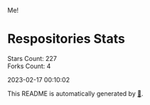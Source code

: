 Me!

# Respositories Stats
Stars Count: 227  
Forks Count: 4

2023-02-17 00:10:02  

This README is automatically generated by [🐰](https://github.com/rnitta/rnitta).
